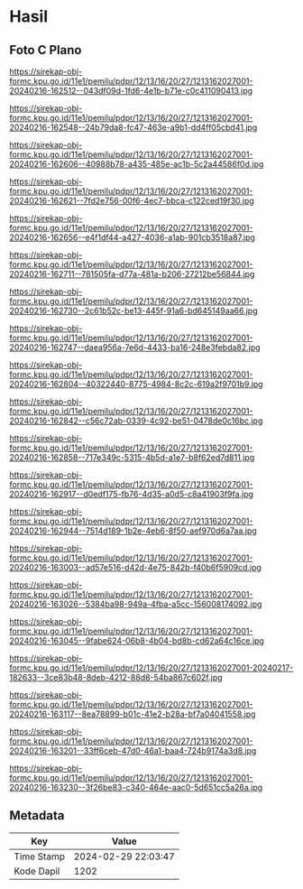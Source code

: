 # Hasil

## Foto C Plano

https://sirekap-obj-formc.kpu.go.id/11e1/pemilu/pdpr/12/13/16/20/27/1213162027001-20240216-162512--043df09d-1fd6-4e1b-b71e-c0c411090413.jpg

https://sirekap-obj-formc.kpu.go.id/11e1/pemilu/pdpr/12/13/16/20/27/1213162027001-20240216-162548--24b79da8-fc47-463e-a9b1-dd4ff05cbd41.jpg

https://sirekap-obj-formc.kpu.go.id/11e1/pemilu/pdpr/12/13/16/20/27/1213162027001-20240216-162606--40988b78-a435-485e-ac1b-5c2a44586f0d.jpg

https://sirekap-obj-formc.kpu.go.id/11e1/pemilu/pdpr/12/13/16/20/27/1213162027001-20240216-162621--7fd2e756-00f6-4ec7-bbca-c122ced19f30.jpg

https://sirekap-obj-formc.kpu.go.id/11e1/pemilu/pdpr/12/13/16/20/27/1213162027001-20240216-162656--e4f1df44-a427-4036-a1ab-901cb3518a87.jpg

https://sirekap-obj-formc.kpu.go.id/11e1/pemilu/pdpr/12/13/16/20/27/1213162027001-20240216-162711--781505fa-d77a-481a-b206-27212be56844.jpg

https://sirekap-obj-formc.kpu.go.id/11e1/pemilu/pdpr/12/13/16/20/27/1213162027001-20240216-162730--2c61b52c-be13-445f-91a6-bd645149aa66.jpg

https://sirekap-obj-formc.kpu.go.id/11e1/pemilu/pdpr/12/13/16/20/27/1213162027001-20240216-162747--daea956a-7e6d-4433-ba16-248e3febda82.jpg

https://sirekap-obj-formc.kpu.go.id/11e1/pemilu/pdpr/12/13/16/20/27/1213162027001-20240216-162804--40322440-8775-4984-8c2c-619a2f9701b9.jpg

https://sirekap-obj-formc.kpu.go.id/11e1/pemilu/pdpr/12/13/16/20/27/1213162027001-20240216-162842--c56c72ab-0339-4c92-be51-0478de0c16bc.jpg

https://sirekap-obj-formc.kpu.go.id/11e1/pemilu/pdpr/12/13/16/20/27/1213162027001-20240216-162858--717e349c-5315-4b5d-a1e7-b8f62ed7d811.jpg

https://sirekap-obj-formc.kpu.go.id/11e1/pemilu/pdpr/12/13/16/20/27/1213162027001-20240216-162917--d0edf175-fb76-4d35-a0d5-c8a41903f9fa.jpg

https://sirekap-obj-formc.kpu.go.id/11e1/pemilu/pdpr/12/13/16/20/27/1213162027001-20240216-162944--7514d189-1b2e-4eb6-8f50-aef970d6a7aa.jpg

https://sirekap-obj-formc.kpu.go.id/11e1/pemilu/pdpr/12/13/16/20/27/1213162027001-20240216-163003--ad57e516-d42d-4e75-842b-f40b6f5909cd.jpg

https://sirekap-obj-formc.kpu.go.id/11e1/pemilu/pdpr/12/13/16/20/27/1213162027001-20240216-163026--5384ba98-949a-4fba-a5cc-156008174092.jpg

https://sirekap-obj-formc.kpu.go.id/11e1/pemilu/pdpr/12/13/16/20/27/1213162027001-20240216-163045--9fabe624-06b8-4b04-bd8b-cd62a64c16ce.jpg

https://sirekap-obj-formc.kpu.go.id/11e1/pemilu/pdpr/12/13/16/20/27/1213162027001-20240217-182633--3ce83b48-8deb-4212-88d8-54ba867c602f.jpg

https://sirekap-obj-formc.kpu.go.id/11e1/pemilu/pdpr/12/13/16/20/27/1213162027001-20240216-163117--8ea78899-b01c-41e2-b28a-bf7a04041558.jpg

https://sirekap-obj-formc.kpu.go.id/11e1/pemilu/pdpr/12/13/16/20/27/1213162027001-20240216-163201--33ff6ceb-47d0-46a1-baa4-724b9174a3d8.jpg

https://sirekap-obj-formc.kpu.go.id/11e1/pemilu/pdpr/12/13/16/20/27/1213162027001-20240216-163230--3f26be83-c340-464e-aac0-5d651cc5a26a.jpg


## Metadata

| Key        | Value               |
| ---------- | ------------------- |
| Time Stamp | 2024-02-29 22:03:47 |
| Kode Dapil | 1202                |



